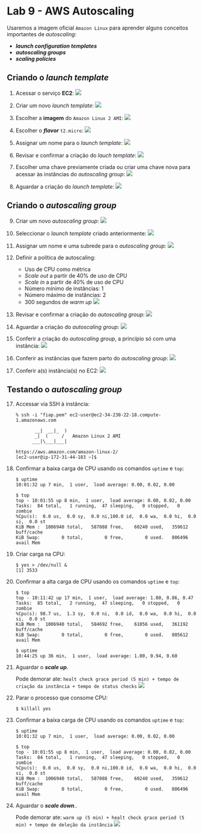 # Lab 9 - AWS Autoscaling

Usaremos a imagem oficial `Amazon Linux` para aprender alguns conceitos importantes de *autoscaling*:
 - ***launch configuration templates***
 - ***autoscaling groups***
 - ***scaling policies***
 
## Criando o *launch template*

1. Acessar o serviço **EC2**:
   ![](/scj/cloud/img/ec2-0.png)
   
2. Criar um novo *launch template*:
   ![](/scj/cloud/img/auto0.png)

3. Escolher a **imagem** do `Amazon Linux 2 AMI`:
   ![](/scj/cloud/img/ec2-2.png)
   
4. Escolher o ***flavor*** `t2.micro`:
   ![](/scj/cloud/img/ec2-3.png)
   
5. Assignar um nome para o *launch template*:
   ![](/scj/cloud/img/auto1.png)

6. Revisar e confirmar a criação do *lauch template*:
   ![](/scj/cloud/img/auto2.png)

7. Escolher uma chave previamente criada ou criar uma chave nova para acessar às instâncias do *autoscaling group*:
   ![](/scj/cloud/img/auto3.png)

8. Aguardar a criação do *launch template*:
   ![](/scj/cloud/img/auto4.png)

## Criando o *autoscaling group*

9. Criar um novo *autoscaling group*:
   ![](/scj/cloud/img/auto5.png)

10. Seleccionar o *launch template* criado anteriormente:
   ![](/scj/cloud/img/auto6.png)

11. Assignar um nome e uma subrede para o *autoscaling group*:
   ![](/scj/cloud/img/auto7.png)

12. Definir a política de autoscaling:
    - Uso de CPU como métrica
    - *Scale out* a partir de 40% de uso de CPU
    - *Scale in* a partir de 40% de uso de CPU
    - Número mínimo de instâncias: 1
    - Número máximo de instâncias: 2
    - 300 segundos de *warm up*
   ![](/scj/cloud/img/auto8.png)

13. Revisar e confirmar a criação do *autoscaling group*:
   ![](/scj/cloud/img/auto9.png)
   
14. Aguardar a criação do *autoscaling group*:
   ![](/scj/cloud/img/auto10.png)
   
15. Conferir a criação do *autoscaling group*, a princípio só com uma instância:
   ![](/scj/cloud/img/auto11.png)

16. Conferir as instâncias que fazem parto do *autoscaling group*:
   ![](/scj/cloud/img/auto12.png)

16. Conferir a(s) instância(s) no EC2:
   ![](/scj/cloud/img/auto13.png)

## Testando o *autoscaling group*

17. Accessar via SSH à instância:
    ```
    % ssh -i "fiap.pem" ec2-user@ec2-34-230-22-18.compute-1.amazonaws.com

           __|  __|_  )
           _|  (     /   Amazon Linux 2 AMI
          ___|\___|___|

    https://aws.amazon.com/amazon-linux-2/
    [ec2-user@ip-172-31-44-183 ~]$
    ```
    
18. Confirmar a baixa carga de CPU usando os comandos `uptime` e `top`:
    ```
    $ uptime
    10:01:32 up 7 min,  1 user,  load average: 0.00, 0.02, 0.00
    
    $ top
    top - 10:01:55 up 8 min,  1 user,  load average: 0.00, 0.02, 0.00
    Tasks:  84 total,   1 running,  47 sleeping,   0 stopped,   0 zombie
    %Cpu(s):  0.0 us,  0.0 sy,  0.0 ni,100.0 id,  0.0 wa,  0.0 hi,  0.0 si,  0.0 st
    KiB Mem :  1006940 total,   587088 free,    60240 used,   359612 buff/cache
    KiB Swap:        0 total,        0 free,        0 used.   806496 avail Mem 
    ```
    
19. Criar carga na CPU:
    ```
    $ yes > /dev/null &
    [1] 3533
    ```
    
20. Confirmar a alta carga de CPU usando os comandos `uptime` e `top`:
    ```
    $ top
    top - 10:11:42 up 17 min,  1 user,  load average: 1.00, 0.86, 0.47
    Tasks:  85 total,   2 running,  47 sleeping,   0 stopped,   0 zombie
    %Cpu(s): 98.7 us,  1.3 sy,  0.0 ni,  0.0 id,  0.0 wa,  0.0 hi,  0.0 si,  0.0 st
    KiB Mem :  1006940 total,   584692 free,    61056 used,   361192 buff/cache
    KiB Swap:        0 total,        0 free,        0 used.   805612 avail Mem
   
    $ uptime
    10:44:25 up 36 min,  1 user,  load average: 1.00, 0.94, 0.60
    ```
   
21. Aguardar o ***scale up***.

    Pode demorar ate:
    `healt check grace period (5 min) + tempo de criação da instância + tempo de status checks`
   ![](/scj/cloud/img/auto14.png)

22. Parar o processo que consome CPU:
    ```
    $ killall yes
    ```
    
23. Confirmar a baixa carga de CPU usando os comandos `uptime` e `top`:
    ```
    $ uptime
    10:01:32 up 7 min,  1 user,  load average: 0.00, 0.02, 0.00
    
    $ top
    top - 10:01:55 up 8 min,  1 user,  load average: 0.00, 0.02, 0.00
    Tasks:  84 total,   1 running,  47 sleeping,   0 stopped,   0 zombie
    %Cpu(s):  0.0 us,  0.0 sy,  0.0 ni,100.0 id,  0.0 wa,  0.0 hi,  0.0 si,  0.0 st
    KiB Mem :  1006940 total,   587088 free,    60240 used,   359612 buff/cache
    KiB Swap:        0 total,        0 free,        0 used.   806496 avail Mem 
    ```
    
24. Aguardar o ***scale down***..

    Pode demorar ate:
    `warm up (5 min) + healt check grace period (5 min) + tempo de deleção da instância`
   ![](/scj/cloud/img/auto11.png)
